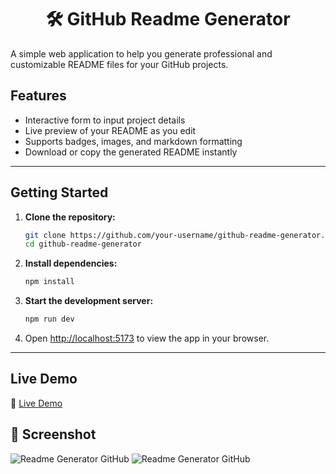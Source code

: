 <div align="center">

# 🛠️ GitHub Readme Generator

</div>

A simple web application to help you generate professional and customizable README files for your GitHub projects.



## Features

- Interactive form to input project details  
- Live preview of your README as you edit  
- Supports badges, images, and markdown formatting  
- Download or copy the generated README instantly  

---

## Getting Started

1. **Clone the repository:**
    ```bash
    git clone https://github.com/your-username/github-readme-generator.git
    cd github-readme-generator
    ```

2. **Install dependencies:**
    ```bash
    npm install
    ```

3. **Start the development server:**
    ```bash
    npm run dev
    ```

4. Open [http://localhost:5173](http://localhost:5173) to view the app in your browser.

---

## Live Demo

🔗 [Live Demo](https://readme-generator-github-abhijeetbhale.netlify.app/)

## 📸 Screenshot

![Readme Generator GitHub](https://github.com/abhijeetBhale/Portfolio/blob/058af283a0133c9718137c82755af89a34f5b30b/assets/readme-generator-ss.png)
![Readme Generator GitHub](https://github.com/abhijeetBhale/Portfolio/blob/058af283a0133c9718137c82755af89a34f5b30b/assets/readme-generator-ss2.png)

